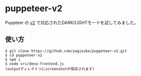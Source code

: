 # puppeteer-v2
Puppteer の [v2](https://github.com/GoogleChrome/puppeteer/releases/tag/v2.0.0) で対応されたDARK/LIGHTモードを試してみました。

## 使い方
```
$ git clone https://github.com/yagisuke/puppeteer-v2.git
$ cd puppeteer-v2
$ npm i
$ node src/dena-frontend.js
(outputディレクトリにscreenshotが保存されます)
```
